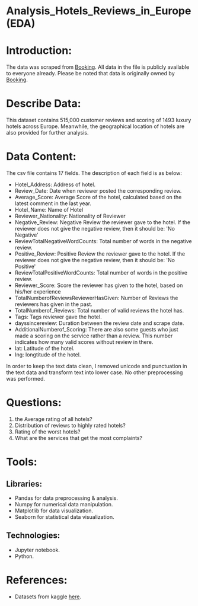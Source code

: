 # Analysis_Hotels_Reviews_in_Europe(EDA)

# Introduction:
The data was scraped from [Booking](https://www.booking.com/). All data in the file is publicly available to everyone already. Please be noted that data is originally owned by [Booking](https://www.booking.com/).

# Describe Data:
This dataset contains 515,000 customer reviews and scoring of 1493 luxury hotels across Europe. Meanwhile, the geographical location of hotels are also provided for further analysis.
# Data Content:
The csv file contains 17 fields. The description of each field is as below:

- Hotel_Address: Address of hotel.
- Review_Date: Date when reviewer posted the corresponding review.
- Average_Score: Average Score of the hotel, calculated based on the latest comment in the last year.
- Hotel_Name: Name of Hotel
- Reviewer_Nationality: Nationality of Reviewer
- Negative_Review: Negative Review the reviewer gave to the hotel. If the reviewer does not give the negative review, then it should be: 'No Negative'
- ReviewTotalNegativeWordCounts: Total number of words in the negative review.
- Positive_Review: Positive Review the reviewer gave to the hotel. If the reviewer does not give the negative review, then it should be: 'No Positive'
- ReviewTotalPositiveWordCounts: Total number of words in the positive review.
- Reviewer_Score: Score the reviewer has given to the hotel, based on his/her experience
- TotalNumberofReviewsReviewerHasGiven: Number of Reviews the reviewers has given in the past.
- TotalNumberof_Reviews: Total number of valid reviews the hotel has.
- Tags: Tags reviewer gave the hotel.
- dayssincereview: Duration between the review date and scrape date.
- AdditionalNumberof_Scoring: There are also some guests who just made a scoring on the service rather than a review. This number indicates how many valid scores without review in there.
- lat: Latitude of the hotel.
- lng: longtitude of the hotel.

In order to keep the text data clean, I removed unicode and punctuation in the text data and transform text into lower case. No other preprocessing was performed.

# Questions:
1.	the Average rating of all hotels?
2.	Distribution of reviews to highly rated hotels?
3.	Rating of the worst hotels?
4.	What are the services that get the most complaints?

# Tools:
## Libraries:
-	Pandas for data preprocessing & analysis.
-	Numpy for numerical data manipulation.
-	Matplotlib for data visualization.
- Seaborn for statistical data visualization.
## Technologies:
- Jupyter notebook.
- Python.


# References:
- Datasets from kaggle [here](https://www.kaggle.com/jiashenliu/515k-hotel-reviews-data-in-europe).
